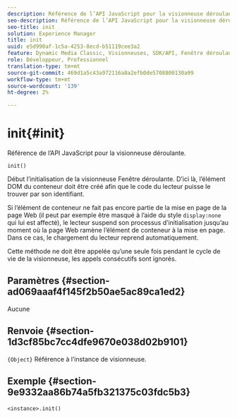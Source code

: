 ```yaml
---
description: Référence de l’API JavaScript pour la visionneuse déroulante.
seo-description: Référence de l’API JavaScript pour la visionneuse déroulante.
seo-title: init
solution: Experience Manager
title: init
uuid: e5d990af-1c5a-4253-8ecd-b51119cee3a2
feature: Dynamic Media Classic, Visionneuses, SDK/API, Fenêtre déroulante
role: Développeur, Professionnel
translation-type: tm+mt
source-git-commit: 469d1a5c43a972116a8a2efb0de5708800130a99
workflow-type: tm+mt
source-wordcount: '139'
ht-degree: 2%

---
```



# init{#init}

Référence de l’API JavaScript pour la visionneuse déroulante.

`init()`

Début l’initialisation de la visionneuse Fenêtre déroulante. D’ici là, l’élément DOM du conteneur doit être créé afin que le code du lecteur puisse le trouver par son identifiant.

Si l’élément de conteneur ne fait pas encore partie de la mise en page de la page Web (il peut par exemple être masqué à l’aide du style `display:none` qui lui est affecté), le lecteur suspend son processus d’initialisation jusqu’au moment où la page Web ramène l’élément de conteneur à la mise en page. Dans ce cas, le chargement du lecteur reprend automatiquement.

Cette méthode ne doit être appelée qu’une seule fois pendant le cycle de vie de la visionneuse, les appels consécutifs sont ignorés.

## Paramètres {#section-ad069aaaf4f145f2b50ae5ac89ca1ed2}

Aucune

## Renvoie {#section-1d3cf85bc7cc4dfe9670e038d02b9101}

`{Object}` Référence à l’instance de visionneuse.

## Exemple {#section-9e9332aa86b74a5fb321375c03fdc5b3}

```
<instance>.init()
```

